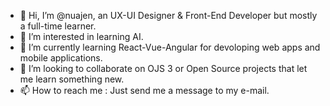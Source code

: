 - 👋 Hi, I’m @nuajen, an UX-UI Designer & Front-End Developer but mostly a full-time learner.
- 👀 I’m interested in learning AI.
- 🌱 I’m currently learning React-Vue-Angular for devoloping web apps and mobile applications.
- 💞️ I’m looking to collaborate on OJS 3 or Open Source projects that let me learn something new.
- 📫 How to reach me : Just send me a message to my e-mail.

<!---
nuajen/nuajen is a ✨ special ✨ repository because its `README.md` (this file) appears on your GitHub profile.
You can click the Preview link to take a look at your changes.
--->
